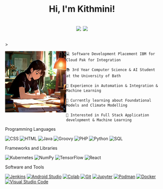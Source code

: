 <h1 align="center">
Hi, I'm Kithmini!
<br/>

<p align="center">
  <a><img src="https://readme-typing-svg.herokuapp.com?color=F785BF&lines=Computer+Science+and+AI+Student;IBM+Software+Developer+Intern;&center=true&width=380&height=45&"></a>
  <img src="https://media.giphy.com/media/v1.Y2lkPTc5MGI3NjExdm1vd3JkOTRqYXQ4MnVhdzM3cjRwM2lqeG9kZWZoMjIxcmtidm11cyZlcD12MV9pbnRlcm5hbF9naWZfYnlfaWQmY3Q9cw/10a8AOSeP6Rqfu/giphy.gif" width="70"></h1>> 
</p>
<img align="left" src="https://github.com/kithminijoseph/kithminijoseph/blob/main/studying.jpg" width="200" />
<p>

```
💻 Software Development Placement IBM for Cloud Pak for Integration

📚 3rd Year Computer Science & AI Student at the University of Bath

📝 Experience in Automation & Integration & Machine Learning

🔭 Currently learning about Foundational Models and Climate Modelling

🚩 Interested in Full Stack Application development & Machine Learning 
```

Programming Languages
<p>
    <a><img alt="CSS" src="https://img.shields.io/badge/CSS%20-%23E6B8B8.svg?logo=css3&logoColor=white"></a>
    <a><img alt="HTML" src="https://img.shields.io/badge/HTML%20-%23F2D1B3.svg?logo=html5&logoColor=white"></a>
    <a><img alt="Java" src="https://img.shields.io/badge/Java-%23C4A484.svg?logo=java&logoColor=white"></a>
    <a><img alt="Groovy" src="https://img.shields.io/badge/Groovy%20-%23B4D9C3.svg?logo=groovy&logoColor=white"></a>
    <a><img alt="PHP" src="https://img.shields.io/badge/PHP-%23D3A1A1.svg?logo=php&logoColor=white"></a>
    <a><img alt="Python" src="https://img.shields.io/badge/Python%20-%23C5C084.svg?logo=python&logoColor=white"></a>
    <a><img alt="SQL" src="https://img.shields.io/badge/SQL%20-%23A8C3A3.svg?logo=amazon-dynamodb&logoColor=white"></a>
</p>


  
Frameworks and Libraries

<p>
    <a><img alt="Kubernetes" src="https://img.shields.io/badge/Kubernetes%20-%23E7B8B8.svg?logo=Kubernetes&logoColor=white"></a>
    <a><img alt="NumPy" src="https://img.shields.io/badge/Numpy%20-%23A9D5E9.svg?logo=numpy&logoColor=white"></a>
    <a><img alt="TensorFlow" src="https://img.shields.io/badge/TensorFlow%20-%23F7C8A8.svg?logo=TensorFlow&logoColor=white"></a>
    <a><img alt="React" src="https://img.shields.io/badge/React%20-%23A8E9B8.svg?logo=React&logoColor=white"></a>
</p>

Software and Tools

<p>
    <a href="#"><img alt="Jenkins" src="https://img.shields.io/badge/Jenkins%20-%23E6B8B8.svg?logo=jenkins&logoColor=white"></a>
    <a href="#"><img alt="Android Studio" src="https://img.shields.io/badge/Android%20Studio-%23B4D9B4.svg?logo=android-studio&logoColor=white"></a>
    <a href="#"><img alt="Colab" src="https://img.shields.io/badge/Colab-%23C3D1A1.svg?logo=google-colab&logoColor=white"></a>
    <a href="#"><img alt="Git" src="https://img.shields.io/badge/Git%20-%23D3BFA1.svg?logo=git&logoColor=white"></a>
    <a href="#"><img alt="Jupyter" src="https://img.shields.io/badge/Jupyter%20-%23F2A6A6.svg?logo=Jupyter&logoColor=white"></a>
    <a href="#"><img alt="Podman" src="https://img.shields.io/badge/Podman-%23C4A484.svg?logo=podman&logoColor=white"></a>
    <a href="#"><img alt="Docker" src="https://img.shields.io/badge/Docker-%23B2C3B2.svg?logo=docker&logoColor=white"></a>
    <a href="#"><img alt="Visual Studio Code" src="https://img.shields.io/badge/Visual%20Studio%20Code-%23C4D3A8.svg?logo=visual-studio-code&logoColor=white"></a>
</p>


